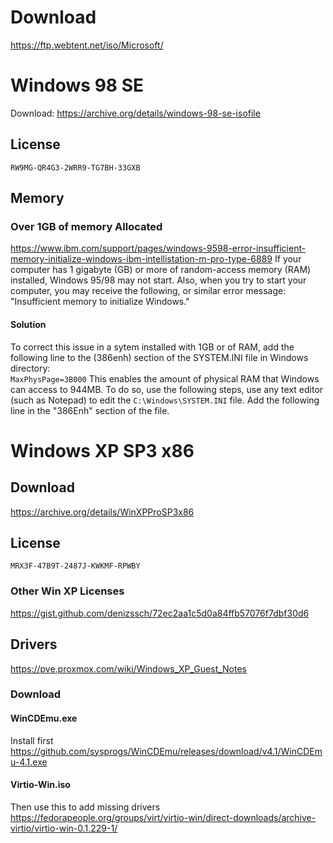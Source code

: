 # Download
https://ftp.webtent.net/iso/Microsoft/

# Windows 98 SE
Download: https://archive.org/details/windows-98-se-isofile
## License
`RW9MG-QR4G3-2WRR9-TG7BH-33GXB`
## Memory
### Over  1GB of memory Allocated
https://www.ibm.com/support/pages/windows-9598-error-insufficient-memory-initialize-windows-ibm-intellistation-m-pro-type-6889
If your computer has 1 gigabyte (GB) or more of random-access memory (RAM) installed, Windows 95/98 may not start. Also, when you try to start your computer, you may receive the following, or similar error message: "Insufficient memory to initialize Windows."
#### Solution
To correct this issue in a sytem installed with 1GB or of RAM, add the following line to the (386enh) section of the SYSTEM.INI file in Windows directory:  
`MaxPhysPage=3B000`
This enables the amount of physical RAM that Windows can access to 944MB. To do so, use the following steps, use any text editor (such as Notepad) to edit the `C:\Windows\SYSTEM.INI` file. Add the following line in the "386Enh" section of the file.

# Windows XP SP3 x86
## Download
https://archive.org/details/WinXPProSP3x86
## License
`MRX3F-47B9T-2487J-KWKMF-RPWBY`
### Other Win XP Licenses
https://gist.github.com/denizssch/72ec2aa1c5d0a84ffb57076f7dbf30d6
## Drivers
https://pve.proxmox.com/wiki/Windows_XP_Guest_Notes
### Download
#### WinCDEmu.exe 
Install first
https://github.com/sysprogs/WinCDEmu/releases/download/v4.1/WinCDEmu-4.1.exe
#### Virtio-Win.iso
Then use this to add missing drivers
https://fedorapeople.org/groups/virt/virtio-win/direct-downloads/archive-virtio/virtio-win-0.1.229-1/
